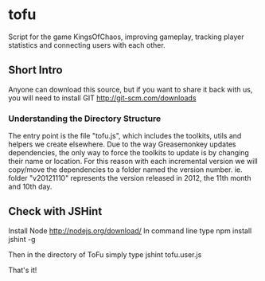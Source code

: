 tofu
====

Script for the game KingsOfChaos, improving gameplay, tracking player statistics and connecting users with each other.

## Short Intro

Anyone can download this source, but if you want to share it back with us, you will need to install GIT
http://git-scm.com/downloads

### Understanding the Directory Structure
The entry point is the file "tofu.js", which includes the toolkits, utils and helpers we create elsewhere. Due to the way Greasemonkey updates dependencies, the only way to force the toolkits to update is by changing their name or location. For this reason with each incremental version we will copy/move the dependencies to a folder named the version number.
ie. folder "v20121110" represents the version released in 2012, the 11th month and 10th day.


## Check with JSHint

Install Node http://nodejs.org/download/
In command line type
npm install jshint -g

Then in the directory of ToFu simply type 
jshint tofu.user.js

That's it!